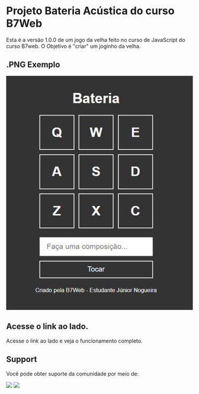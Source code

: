 # Projeto Bateria Acústica do curso B7Web
Esta é a versão 1.0.0 de um jogo da velha feito no curso de JavaScript do curso  B7web. O Objetivo é "criar" um joginho da velha.

## .PNG Exemplo
![snackbar](https://github.com/juniornsantos/bateria_musical/blob/main/Capturar.PNG)

## Acesse o link ao lado.
Acesse o link ao lado e veja o funcionamento completo.

## Support
Você pode obter suporte da comunidade por meio de:

<a href = "https://api.whatsapp.com/send?phone=5588998686890"><img src="https://img.shields.io/badge/WhatsApp-25D366?style=for-the-badge&logo=whatsapp&logoColor=white" target="_blank"></a>
<a href = "https://t.me/JuniorNogueira"><img src="https://img.shields.io/badge/Telegram-2CA5E0?style=for-the-badge&logo=telegram&logoColor=white" target="_blank"></a>